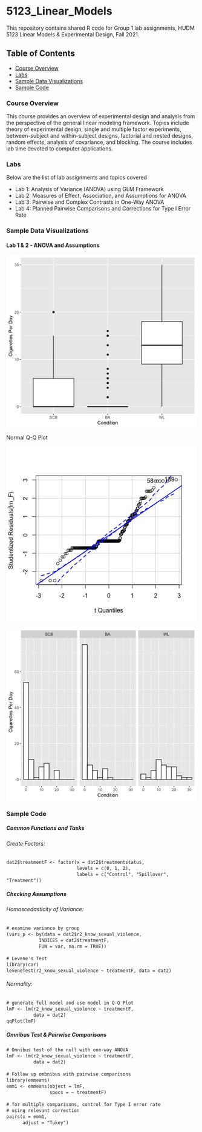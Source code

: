 # 5123_Linear_Models
This repository contains shared R code for Group 1 lab assignments, HUDM 5123 Linear Models & Experimental Design, Fall 2021. 



## Table of Contents 
* [Course Overview](#Course-Overview) 
* [Labs](#Labs)
* [Sample Data Visualizations](#Sample-Data-Visualizations)
* [Sample Code](#Sample-Code)


### Course Overview

This course provides an overview of experimental design and analysis from the perspective of
the general linear modeling framework. Topics include theory of experimental design, single and multiple factor experiments, between-subject and within-subject designs, factorial and nested designs, random effects, analysis of covariance, and blocking. The course includes lab time devoted to computer applications.

### Labs 
Below are the list of lab assignments and topics covered
* Lab 1: Analysis of Variance (ANOVA) using GLM Framework 
* Lab 2: Measures of Effect, Association, and Assumptions for ANOVA
* Lab 3: Pairwise and Complex Contrasts in One-Way ANOVA
* Lab 4: Planned Pairwise Comparisons and Corrections for Type I Error Rate

### Sample Data Visualizations



#### Lab 1 & 2 - ANOVA and Assumptions



![alt text](https://github.com/gzlupko/5123_Linear_Models/blob/main/Visualizations/cig_eot_boxplot.jpeg) 


Normal Q-Q Plot 

![alt text](https://github.com/gzlupko/5123_Linear_Models/blob/main/Visualizations/qq-polot.jpeg) 





![alt text](https://github.com/gzlupko/5123_Linear_Models/blob/main/Visualizations/cig_EOT_hist.jpeg) 






### Sample Code 

##### Common Functions and Tasks 


###### Create Factors: 


```
dat2$treatmentF <- factor(x = dat2$treatmentstatus, 
                          levels = c(0, 1, 2),
                          labels = c("Control", "Spillover", "Treatment"))
```

##### Checking Assumptions

###### Homoscedasticity of Variance: 


```
# examine variance by group
(vars_p <- by(data = dat2$r2_know_sexual_violence, 
            INDICES = dat2$treatmentF,
            FUN = var, na.rm = TRUE))

# Levene's Test
library(car)
leveneTest(r2_know_sexual_violence ~ treatmentF, data = dat2)
```


###### Normality: 

```
# generate full model and use model in Q-Q Plot
lmF <- lm(r2_know_sexual_violence ~ treatmentF,
          data = dat2)
qqPlot(lmF)
```







##### Omnibus Test & Pairwise Comparisons 

```
# Omnibus test of the null with one-way ANOVA 
lmF <- lm(r2_know_sexual_violence ~ treatmentF,
          data = dat2)

# Follow up ombnibus with pairwise comparisons
library(emmeans)
emm1 <- emmeans(object = lmF,
                specs = ~ treatmentF)

# for multiple comparisons, control for Type I error rate
# using relevant correction
pairs(x = emm1, 
      adjust = "Tukey")              
                

```


